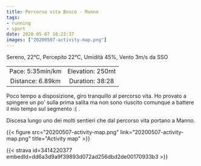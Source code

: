 ```yaml
---
title: Percorso vita Bosco - Manno
tags:
- running
- sport
date: 2020-05-07 18:23:37
images: ["20200507-activity-map.png"]
---
```


Sereno, 22°C, Percepito 22°C, Umidità 45%, Vento 3m/s da SSO

| | |
| :-: | :-: |
| Pace: 5:35min/km | Elevation: 250mt |
| Distance: 6.89km | Duration: 38:28 |

Poco tempo a disposizione, giro tranquillo al percorso vita. 
Ho provato a spingere un po' sulla prima salita ma non sono riuscito comunque a battere il mio tempo sul segmento :( .

Discesa lungo uno dei molti sentieri che dal percorso vita portano a Manno.




{{< figure src="20200507-activity-map.png" link="20200507-activity-map.png" title="Activity map" >}}


{{< strava id=3414220377 embedId=dd6a3d9a9f39893d072ad256dbd2de00170933b3 >}}
